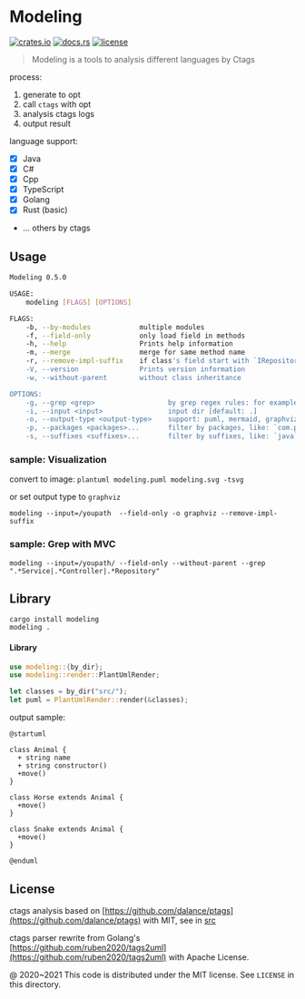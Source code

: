 # Modeling

[![crates.io](https://meritbadge.herokuapp.com/modeling)](https://crates.io/crates/modeling)
[![docs.rs](https://docs.rs/modeling/badge.svg)](https://docs.rs/modeling/)
[![license](https://img.shields.io/crates/l/modeling)](https://github.com/inherd/modeling/blob/master/LICENSE)

> Modeling is a tools to analysis different languages by Ctags

process:

1. generate to opt
2. call `ctags` with opt
3. analysis ctags logs
4. output result

language support:

 - [x] Java
 - [x] C#
 - [x] Cpp
 - [x] TypeScript
 - [x] Golang
 - [x] Rust (basic)
 - ... others by ctags

## Usage

```bash
Modeling 0.5.0

USAGE:
    modeling [FLAGS] [OPTIONS]

FLAGS:
    -b, --by-modules            multiple modules
    -f, --field-only            only load field in methods
    -h, --help                  Prints help information
    -m, --merge                 merge for same method name
    -r, --remove-impl-suffix    if class's field start with `IRepository` will become `Repository`
    -V, --version               Prints version information
    -w, --without-parent        without class inheritance

OPTIONS:
    -g, --grep <grep>                  by grep regex rules: for example: [default: ]
    -i, --input <input>                input dir [default: .]
    -o, --output-type <output-type>    support: puml, mermaid, graphviz with json [default: puml]
    -p, --packages <packages>...       filter by packages, like: `com.phodal.modeling`
    -s, --suffixes <suffixes>...       filter by suffixes, like: `java` for .java file
```

### sample: Visualization

convert to image: `plantuml modeling.puml modeling.svg -tsvg`

or set output type to `graphviz`

```
modeling --input=/youpath  --field-only -o graphviz --remove-impl-suffix
```

### sample: Grep with MVC

```
modeling --input=/youpath/ --field-only --without-parent --grep ".*Service|.*Controller|.*Repository"
```

## Library

```
cargo install modeling
modeling .
```

#### Library

```rust
use modeling::{by_dir};
use modeling::render::PlantUmlRender;

let classes = by_dir("src/");
let puml = PlantUmlRender::render(&classes);
```

output sample:

```puml
@startuml

class Animal {
  + string name
  + string constructor()
  +move()
}

class Horse extends Animal {
  +move()
}

class Snake extends Animal {
  +move()
}

@enduml
```


License
---

ctags analysis based on [https://github.com/dalance/ptags](https://github.com/dalance/ptags) with MIT, see in [src](plugins/coco_struct_analysis/src)

ctags parser rewrite from Golang's [https://github.com/ruben2020/tags2uml](https://github.com/ruben2020/tags2uml) with Apache License.

@ 2020~2021 This code is distributed under the MIT license. See `LICENSE` in this directory.

